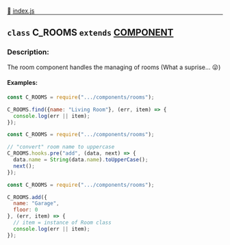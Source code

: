 <div class="mb-0">
    🔗 <a class="source-code" target="_blank"
        href="https://github.com/OpenHausIO/backend/blob/dev&#x2F;components&#x2F;rooms&#x2F;index.js">index.js</a>
</div>
<hr style="margin: 0 !important" />

<!-- CLASS -->

<!-- GENERAL -->
## `class` C_ROOMS  `extends`  [COMPONENT](backend/system/component/class.component.js)  
### Description:

The room component handles the managing of rooms (What a suprise... 😜)

<!-- GENERAL -->

<!-- PARAMETER -->
<!-- PARAMETER -->

<!-- PROPERTIES -->
<!-- PROPERTIES -->

<!-- EVENTS -->
<!-- EVENTS -->

<!-- EXAMPLES -->
#### Examples:
        
```js
const C_ROOMS = require(".../components/rooms");

C_ROOMS.find({name: "Living Room"}, (err, item) => {
  console.log(err || item);
});
```

        
```js
const C_ROOMS = require(".../components/rooms");

// "convert" room name to uppercase
C_ROOMS.hooks.pre("add", (data, next) => {
  data.name = String(data.name).toUpperCase();
  next();
});
```

        
```js
const C_ROOMS = require(".../components/rooms");

C_ROOMS.add({
  name: "Garage",
  floor: 0
}, (err, item) => {
  // item = instance of Room class
  console.log(err || item);
});
```
<!-- EXAMPLES -->

<!-- LINKS -->
<!-- LINKS -->

<!-- CLASS -->



<!-- METHODS -->
<!-- METHODS -->



<!-- DESCRIPTION -->
<!-- DESCRIPTION -->